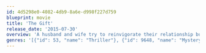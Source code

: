 ```yaml
---
id: 4d5298e0-4082-4db9-8a6e-d998f227d759
blueprint: movie
title: 'The Gift'
release_date: '2015-07-30'
overview: 'A husband and wife try to reinvigorate their relationship but their lives are threatened by a "friend" from the husband''s past who holds a horrifying secret about him, sending their world into a tailspin.'
genres: '[{"id": 53, "name": "Thriller"}, {"id": 9648, "name": "Mystery"}]'
---
```

